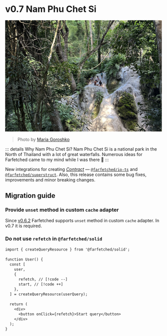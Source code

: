 # v0.7 Nam Phu Chet Si

![Nam Phu Chet Si](./nam-phu-chet-si.jpg)

> Photo by <a href="https://instagram.com/destroooooya">Maria Goroshko</a>

::: details Why Nam Phu Chet Si?
Nam Phu Chet Si is a national park in the North of Thailand with a lot of great waterfalls. Numerous ideas for Farfetched came to my mind while I was there 🌊
:::

New integrations for creating [_Contract_](/api/primitives/contract) — [`@farfetched/io-ts`](/api/contracts/io-ts) and [`@farfetched/superstruct`](/api/contracts/superstruct). Also, this release contains some bug fixes, improvements and minor breaking changes.

## Migration guide

### Provide `unset` method in custom `cache` adapter

Since [v0.6.2](/releases/0-6.html#_0-6-2) Farfetched supports `unset` method in custom `cache` adapter. In v0.7 it is required.

### Do not use `refetch` in `@farfetched/solid`

```tsx
import { createQueryResource } from '@farfetched/solid';

function User() {
  const [
    user,
    {
      refetch, // [!code --]
      start, // [!code ++]
    },
  ] = createQueryResource(userQuery);

  return (
    <div>
      <button onClick={refetch}>Start query</button>
    </div>
  );
}
```

<!--@include: ./0-7.changelog.md-->
